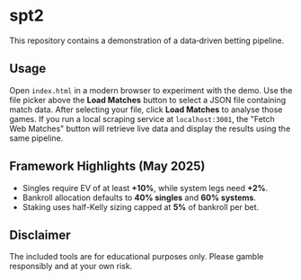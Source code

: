 # spt2

This repository contains a demonstration of a data‑driven betting pipeline.

## Usage

Open `index.html` in a modern browser to experiment with the demo. Use the
file picker above the **Load Matches** button to select a JSON file containing
match data. After selecting your file, click **Load Matches** to analyse those
games. If you run a local scraping service at `localhost:3001`, the "Fetch Web
Matches" button will retrieve live data and display the results using the same
pipeline.

## Framework Highlights (May 2025)

- Singles require EV of at least **+10%**, while system legs need **+2%**.
- Bankroll allocation defaults to **40% singles** and **60% systems**.
- Staking uses half-Kelly sizing capped at **5%** of bankroll per bet.

## Disclaimer

The included tools are for educational purposes only. Please gamble
responsibly and at your own risk.
